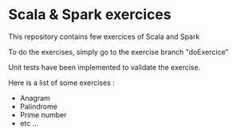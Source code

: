 # Scala & Spark exercices

This repository contains few exercices of Scala and Spark

To do the exercises, simply go to the exercise branch "doExercice"

Unit tests have been implemented to validate the exercise.

Here is a list of some exercises :
- Anagram
- Palindrome
- Prime number 
- etc ...